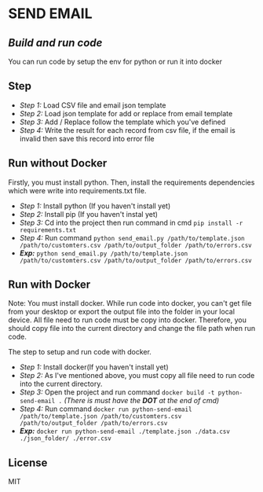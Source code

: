 # SEND EMAIL
## _Build and run code_

You can run code by setup the env for python or run it into docker

## Step

- *Step 1:* Load CSV file and email json template
- *Step 2:* Load json template for add or replace from email template
- *Step 3:* Add / Replace follow the template which you've defined
- *Step 4:* Write the result for each record from csv file, if the email is invalid then save this record into error file

## Run without Docker

Firstly, you must install python. Then, install the requirements dependencies which were write into requirements.txt file.

- *Step 1:* Install python (If you haven't install yet)
- *Step 2:* Install pip (If you haven't instal yet)
- *Step 3:* Cd into the project then run command in cmd ```pip install -r requirements.txt```
- *Step 4:* Run command ```python send_email.py /path/to/template.json /path/to/customters.csv /path/to/output_folder /path/to/errors.csv```
- **_Exp:_** ```python send_email.py /path/to/template.json /path/to/customters.csv /path/to/output_folder /path/to/errors.csv```
## Run with Docker

Note: You must install docker. While run code into docker, you can't get file from your desktop or export the output file into the folder in your local device. All file need to run code must be copy into docker. Therefore, you should copy file into the current directory and change the file path when run code.

The step to setup and run code with docker.
- *Step 1:* Install docker(If you haven't install yet)
- *Step 2:* As I've mentioned above, you must copy all file need to run code into the current directory.
- *Step 3:* Open the project and run command ```docker build -t python-send-email .``` _(There is must have the **DOT** at the end of cmd)_
- *Step 4:* Run command ```docker run python-send-email /path/to/template.json /path/to/customters.csv /path/to/output_folder /path/to/errors.csv```
- **_Exp:_** ```docker run python-send-email ./template.json ./data.csv ./json_folder/ ./error.csv```


## License

MIT